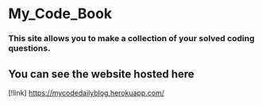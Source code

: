 # My_Code_Book
### This site allows you to make a collection of your solved coding questions.

## You can see the website hosted here 
[!link] https://mycodedailyblog.herokuapp.com/
